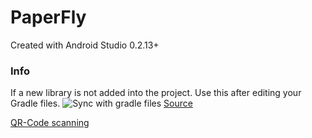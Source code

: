 PaperFly
========
Created with Android Studio 0.2.13+

### Info
If a new library is not added into the project. Use this after editing your Gradle files.
![Sync with gradle files](http://tools.android.com/_/rsrc/1370558224747/recent/androidstudio013released/reimport.png)
[Source](http://tools.android.com/recent/androidstudio013released)


[QR-Code scanning](http://damianflannery.wordpress.com/2011/06/13/integrate-zxing-barcode-scanner-into-your-android-app-natively-using-eclipse/)
